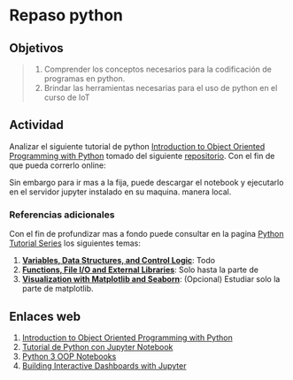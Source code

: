 # Repaso python

## Objetivos ##
> 1. Comprender los conceptos necesarios para la codificación de programas en python.
> 2. Brindar las herramientas necesarias para el uso de python en el curso de IoT

## Actividad ##

Analizar el siguiente tutorial de python [Introduction to Object Oriented Programming with Python](https://nbviewer.jupyter.org/github/drvinceknight/oop/blob/master/nbs/main.ipynb) tomado del siguiente [repositorio]( https://github.com/drvinceknight/oop/blob/master/nbs/main.ipynb). Con el fin de que pueda correrlo online:



Sin embargo para ir mas a la fija, puede descargar el notebook y ejecutarlo en el servidor jupyter instalado en su maquina. manera local.

### Referencias adicionales ###

Con el fin de profundizar mas a fondo puede consultar en la pagina [Python Tutorial Series](https://github.com/zhiyzuo/python-tutorial) los siguientes temas:
1. [**Variables, Data Structures, and Control Logic**](https://nbviewer.jupyter.org/github/zhiyzuo/python-tutorial/blob/master/1-Variables-Data_Structures-Control_Logic.ipynb): Todo
2. [**Functions, File I/O and External Libraries**](https://nbviewer.jupyter.org/github/zhiyzuo/python-tutorial/blob/master/2-Functions-External_Libraries-File_IO.ipynb): Solo hasta la parte de
3. [**Visualization with Matplotlib and Seaborn**](https://nbviewer.jupyter.org/github/zhiyzuo/python-tutorial/blob/master/4-Visualization-with-Matplotlib.ipynb): (Opcional) Estudiar solo la parte de matplotlib.

## Enlaces web ##

1. [Introduction to Object Oriented Programming with Python](https://github.com/drvinceknight/oop/blob/master/nbs/main.ipynb)
2. [Tutorial de Python con Jupyter Notebook](https://facundoq.github.io/courses/aa2018/res/02_python.html)
3. [Python 3 OOP Notebooks](https://www.thedigitalcatonline.com/blog/2015/03/14/python-3-oop-notebooks/)
4. [Building Interactive Dashboards with Jupyter](https://blog.dominodatalab.com/interactive-dashboards-in-jupyter/)
